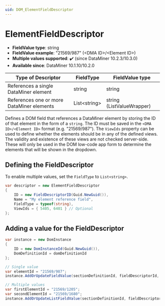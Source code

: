 ```yaml
---
uid: DOM_ElementFieldDescriptor
---
```


# ElementFieldDescriptor

- **FieldValue type**: string
- **FieldValue example**: "21569/987" (\<DMA ID\>/\<Element ID\>)
- **Multiple values supported**: :heavy_check_mark: (since DataMiner 10.2.3/10.3.0)
- **Available since**: DataMiner 10.1.10/10.2.0

| Type of Descriptor | FieldType | FieldValue type |
|--------------------|-----------|-----------------|
| References a single DataMiner element | string | string |
| References one or more DataMiner elements | List\<string\> | string (ListValueWrapper) |

Defines a DOM field that references a DataMiner element by storing the ID of that element in the form of a `string`. The ID must be saved in the `<DMA ID>/<Element ID>` format (e.g. "21569/987"). The `ViewIds` property can be used to define whether the elements should be in any of the defined views. The validity and existence of these views are not checked server-side. These will only be used in the DOM low-code app form to determine the elements that will be shown in the dropdown.

## Defining the FieldDescriptor

To enable multiple values, set the `FieldType` to `List<string>`.

```csharp
var descriptor = new ElementFieldDescriptor
{
    ID = new FieldDescriptorID(Guid.NewGuid()),
    Name = "My element reference field",
    FieldType = typeof(string),
    ViewIds = { 5405, 6401 } // Optional
};
```

## Adding a value for the FieldDescriptor

```csharp
var instance = new DomInstance
{
    ID = new DomInstanceId(Guid.NewGuid()),
    DomDefinitionId = domDefinitionId
};

// Single value
var elementId = "21569/987";
instance.AddOrUpdateFieldValue(sectionDefinitionId, fieldDescriptorId, elementId);

// Multiple values
var firstElementId = "21569/1205";
var secondElementId = "21569/1680";
instance.AddOrUpdateListFieldValue(sectionDefinitionId, fieldDescriptorId, new List<string> { firstElementId, secondElementId });
```
